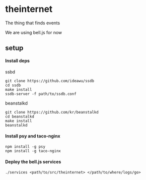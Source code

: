 # theinternet
The thing that finds events

We are using bell.js for now

## setup

#### Install deps
ssbd
```
git clone https://github.com/ideawu/ssdb
cd ssdb
make install
ssdb-server -f path/to/ssdb.conf
```

beanstalkd
```
git clone https://github.com/kr/beanstalkd
cd beanstalkd
make install
beanstalkd
```

#### Install psy and taco-nginx
```
npm install -g psy
npm install -g taco-nginx
```

#### Deploy the bell.js services

```
./services <path/to/src/theinternet> </path/to/where/logs/go>
```
